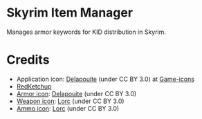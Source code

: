 # Skyrim Item Manager

Manages armor keywords for KID distribution in Skyrim.

# Credits

- Application icon: [Delapouite][] (under CC BY 3.0) at [Game-icons][appiconlink]
- [RedKetchup][redketchup]
- [Armor icon][svg_armor]: [Delapouite][] (under CC BY 3.0)
- [Weapon icon][svg_weapon]: [Lorc][] (under CC BY 3.0)
- [Ammo icon][svg_ammo]: [Lorc][] (under CC BY 3.0)

[appiconlink]: https://game-icons.net/1x1/delapouite/leather-armor.html
[delapouite]: https://delapouite.com/
[lorc]: https://lorcblog.blogspot.com/
[redketchup]: https://redketchup.io/icon-converter
[svg_ammo]: https://game-icons.net/1x1/lorc/arrow-cluster.html
[svg_armor]: https://game-icons.net/1x1/delapouite/cape-armor.html
[svg_weapon]: https://game-icons.net/1x1/lorc/bone-knife.html
